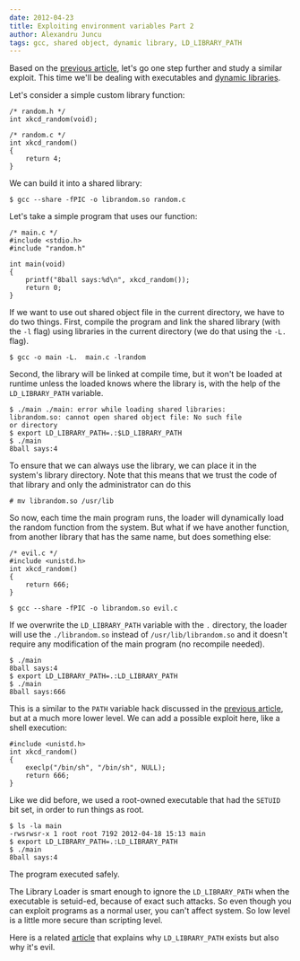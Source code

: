 ```yaml
---
date: 2012-04-23
title: Exploiting environment variables Part 2
author: Alexandru Juncu
tags: gcc, shared object, dynamic library, LD_LIBRARY_PATH
---
```


Based on the [previous
article](http://techblog.rosedu.org/exploiting-environment-variables.html),
let's go one step further and study a similar exploit. This time we'll
be dealing with executables and [dynamic
libraries](http://techblog.rosedu.org/library-management.html).

Let's consider a simple custom library function:

	/* random.h */
	int xkcd_random(void);

	/* random.c */
	int xkcd_random()
	{
		return 4;
	}

We can build it into a shared library:

	$ gcc --share -fPIC -o librandom.so random.c

Let's take a simple program that uses our function:

	/* main.c */
	#include <stdio.h>
	#include "random.h"

	int main(void)
	{
		printf("8ball says:%d\n", xkcd_random());
		return 0;
	}

If we want to use out shared object file in the current directory, we
have to do two things. First, compile the program and link the shared
library (with the `-l` flag) using libraries in the current directory
(we do that using the `-L.` flag).

	$ gcc -o main -L.  main.c -lrandom

Second, the library will be linked at compile time, but it won't be
loaded at runtime unless the loaded knows where the library is, with the
help of the `LD_LIBRARY_PATH` variable.

	$ ./main ./main: error while loading shared libraries:
	librandom.so: cannot open shared object file: No such file
	or directory
	$ export LD_LIBRARY_PATH=.:$LD_LIBRARY_PATH
	$ ./main
	8ball says:4

To ensure that we can always use the library, we can place it in the
system's library directory. Note that this means that we trust the code of
that library and only the administrator can do this

	# mv librandom.so /usr/lib

So now, each time the main program runs, the loader will dynamically
load the random function from the system. But what if we have another
function, from another library that has the same name, but does
something else:

	/* evil.c */
	#include <unistd.h>
	int xkcd_random()
	{
		return 666;
	}

	$ gcc --share -fPIC -o librandom.so evil.c

If we overwrite the `LD_LIBRARY_PATH` variable with the `.` directory, the
loader will use the `./librandom.so` instead of `/usr/lib/librandom.so` and
it doesn't require any modification of the main program (no recompile
needed).

	$ ./main
	8ball says:4
	$ export LD_LIBRARY_PATH=.:LD_LIBRARY_PATH
	$ ./main
	8ball says:666

This is a similar to the `PATH` variable hack discussed in the [previous
article](http://techblog.rosedu.org/exploiting-environment-variables.html),
but at a much more lower level. We can add a possible exploit here, like
a shell execution:

	#include <unistd.h>
	int xkcd_random()
	{
		execlp("/bin/sh", "/bin/sh", NULL);
		return 666;
	}


Like we did before, we used a root-owned executable that had the `SETUID`
bit set, in order to run things as root.

	$ ls -la main
	-rwsrwsr-x 1 root root 7192 2012-04-18 15:13 main
	$ export LD_LIBRARY_PATH=.:LD_LIBRARY_PATH
	$ ./main
	8ball says:4

The program executed safely.

The Library Loader is smart enough to ignore the `LD_LIBRARY_PATH` when
the executable is setuid-ed, because of exact such attacks. So even
though you can exploit programs as a normal user, you can't affect
system. So low level is a little more secure than scripting level.

Here is a related
[article](http://xahlee.org/UnixResource_dir/_/ldpath.html) that
explains why `LD_LIBRARY_PATH` exists but also why it's evil.
